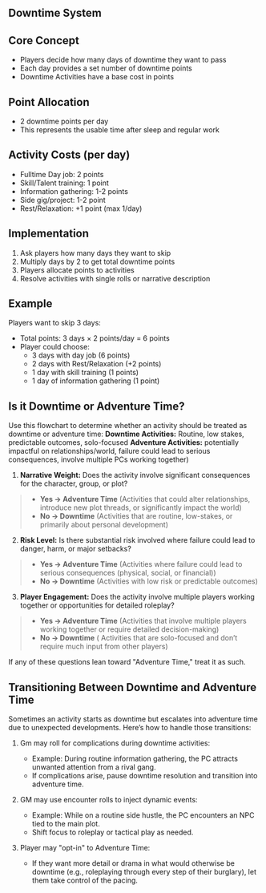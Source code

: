 ## Downtime System

## Core Concept
- Players decide how many days of downtime they want to pass
- Each day provides a set number of downtime points
- Downtime Activities have a base cost in points
## Point Allocation
- 2 downtime points per day
- This represents the usable time after sleep and regular work
## Activity Costs (per day)
- Fulltime Day job: 2 points
- Skill/Talent training: 1 point
- Information gathering: 1-2 points
- Side gig/project: 1-2 point
- Rest/Relaxation: +1 point (max 1/day)
## Implementation
1. Ask players how many days they want to skip
2. Multiply days by 2 to get total downtime points
3. Players allocate points to activities
4. Resolve activities with single rolls or narrative description
## Example
Players want to skip 3 days:
- Total points: 3 days × 2 points/day = 6 points
- Player could choose:
    - 3 days with day job (6 points)
    - 2 days with Rest/Relaxation (+2 points)
    - 1 day with skill training (1 points)
    - 1 day of information gathering (1 point)
## Is it Downtime or Adventure Time?
Use this flowchart to determine whether an activity should be treated as downtime or adventure time:
**Downtime Activities:** Routine, low stakes, predictable outcomes, solo-focused
**Adventure Activities:** potentially impactful on relationships/world, failure could lead to serious consequences, involve multiple PCs working together)

1. **Narrative Weight:** Does the activity involve significant consequences for the character, group, or plot?
>- **Yes → Adventure Time** (Activities that could alter relationships, introduce new plot threads, or significantly impact the world)
>- **No → Downtime** (Activities that are routine, low-stakes, or primarily about personal development)
    
2. **Risk Level:** Is there substantial risk involved where failure could lead to danger, harm, or major setbacks?
>- **Yes → Adventure Time** (Activities where failure could lead to serious consequences (physical, social, or financial))
>- **No → Downtime** (Activities with low risk or predictable outcomes)

3. **Player Engagement:** Does the activity involve multiple players working together or opportunities for detailed roleplay?
>- **Yes → Adventure Time** (Activities that involve multiple players working together or require detailed decision-making)
>- **No → Downtime** ( Activities that are solo-focused and don’t require much input from other players)
    
If any of these questions lean toward "Adventure Time," treat it as such.
## Transitioning Between Downtime and Adventure Time
Sometimes an activity starts as downtime but escalates into adventure time due to unexpected developments. Here’s how to handle those transitions:
1. Gm may roll for complications during downtime activities:
    - Example: During routine information gathering, the PC attracts unwanted attention from a rival gang.
    - If complications arise, pause downtime resolution and transition into adventure time.

2. GM may use encounter rolls to inject dynamic events:
    - Example: While on a routine side hustle, the PC encounters an NPC tied to the main plot.
    - Shift focus to roleplay or tactical play as needed.
        
3. Player may "opt-in" to Adventure Time:
    - If they want more detail or drama in what would otherwise be downtime (e.g., roleplaying through every step of their burglary), let them take control of the pacing.
